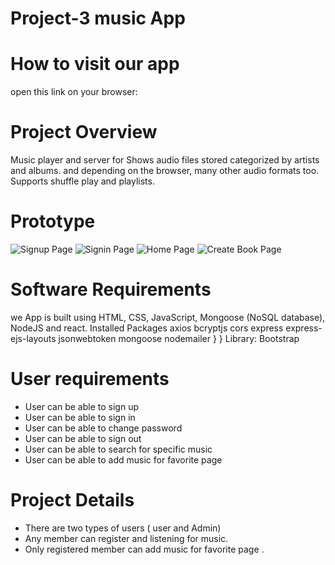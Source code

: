 # Project-3 music App
 # How to visit our app
open this link on your browser:
 # Project Overview
Music player and server for  Shows audio files stored 
categorized by artists and albums. and depending on the browser, many other audio formats too. Supports shuffle play and playlists. 
 # Prototype

 ![Signup Page](component/images/Signup.png)
![Signin Page](component/images/signin.png)
![Home Page](component/images/ALBUMS.png)
![Create Book Page](component/images/PROFILE.png)


 # Software Requirements
we App is built using HTML, CSS, JavaScript, Mongoose (NoSQL database), NodeJS and react.
Installed Packages
axios bcryptjs  cors express express-ejs-layouts jsonwebtoken mongoose nodemailer
  }
}
Library:
Bootstrap
 # User requirements
 - User can be able to sign up 
- User can be able to sign in
 - User can be able to change password
- User can be able to sign out
- User can be able  to search for specific music 
- User can be able to add music for favorite page
# Project Details
- There are two  types of users ( user and Admin)
- Any member can register  and listening for music.
- Only registered member can add music for favorite page .








